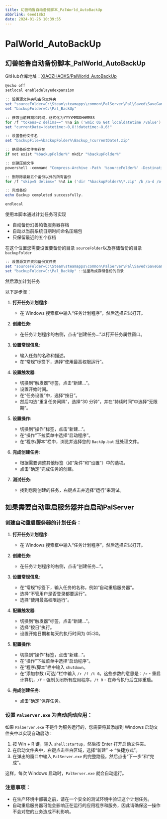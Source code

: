 ```yaml
---
title: 幻兽帕鲁自动备份脚本_PalWorld_AutoBackUp
abbrlink: 6eed18b3
date: 2024-01-26 10:39:55
---
```


# PalWorld_AutoBackUp

## 幻兽帕鲁自动备份脚本_PalWorld_AutoBackUp

GitHub仓库地址：[XIAOZHAOXS/PalWorld_AutoBackUp](https://github.com/XIAOZHAOXS/PalWorld_AutoBackUp)

```powershell
@echo off
setlocal enabledelayedexpansion

:: 设置源文件夹和备份文件夹
set "sourceFolder=C:\Steam\steamapps\common\PalServer\Pal\Saved\SaveGames\"
set "backupFolder=C:\Pal_BackUp"

:: 获取当前日期和时间，格式化为YYYYMMDDHHMMSS
for /f "tokens=2 delims==" %%a in ('wmic OS Get localdatetime /value') do set datetime=%%a
set "currentDate=!datetime:~0,8!!datetime:~8,6!"

:: 设置备份文件名
set "backupFile=%backupFolder%\Backup_!currentDate!.zip"

:: 确保备份文件夹存在
if not exist "%backupFolder%" mkdir "%backupFolder%"

:: 创建压缩文件
powershell -command "Compress-Archive -Path '%sourceFolder%' -DestinationPath '%backupFile%'"

:: 删除除最新五个备份以外的所有备份
for /f "skip=5 delims=" %%A in ('dir "%backupFolder%\*.zip" /b /a-d /o-d') do del "%backupFolder%\%%A"

:: 完成备份
echo Backup completed successfully.

endlocal
```

使用本脚本通过计划任务可实现

- 自动备份幻兽帕鲁服务器存档
- 自动以当前系统日期时间命名压缩包
- 只保留最近的五个存档

在这个位置您需要设置要备份的目录 `sourceFolder`以及存储备份的目录 `backupFolder`

```powershell
:: 设置源文件夹和备份文件夹
set "sourceFolder=C:\Steam\steamapps\common\PalServer\Pal\Saved\SaveGames\" ::这里改成要备份的目录
set "backupFolder=C:\Pal_BackUp" ::这里改成存储备份的目录
```

然后添加计划任务

以下是步骤：

1. **打开任务计划程序**:

   - 在 Windows 搜索框中输入“任务计划程序”，然后选择它以打开。
2. **创建任务**:

   - 在任务计划程序的右侧，点击“创建任务...”以打开任务属性窗口。
3. **设置常规信息**:

   - 输入任务的名称和描述。
   - 在“常规”标签下，选择“使用最高权限运行”。
4. **设置触发器**:

   - 切换到“触发器”标签，点击“新建...”。
   - 设置开始时间。
   - 在“任务设置”中，选择“按日”。
   - 然后勾选“重复任务间隔”，选择“30 分钟”，并在“持续时间”中选择“无限期”。
5. **设置操作**:

   - 切换到“操作”标签，点击“新建...”。
   - 在“操作”下拉菜单中选择“启动程序”。
   - 在“程序/脚本”栏中，浏览并选择您的 `BackUp.bat` 批处理文件。
6. **完成创建任务**:

   - 根据需要调整其他标签（如“条件”和“设置”）中的选项。
   - 点击“确定”完成任务的创建。
7. **测试任务**:

   - 找到您刚创建的任务，右键点击并选择“运行”来测试。

## 如果需要自动重启服务器并自启动PalServer

### 创建自动重启服务器的计划任务：

1. **打开任务计划程序**:

   - 在 Windows 搜索框中输入“任务计划程序”，然后选择它以打开。
2. **创建任务**:

   - 在任务计划程序的右侧，点击“创建任务...”。
3. **设置常规信息**:

   - 在“常规”标签下，输入任务的名称，例如“自动重启服务器”。
   - 选择“不管用户是否登录都要运行”。
   - 选择“使用最高权限运行”。
4. **配置触发器**:

   - 切换到“触发器”标签，点击“新建...”。
   - 选择“按日”执行。
   - 设置开始日期和每天的执行时间为 05:30。
5. **配置操作**:

   - 切换到“操作”标签，点击“新建...”。
   - 在“操作”下拉菜单中选择“启动程序”。
   - 在“程序/脚本”栏中输入 `shutdown`。
   - 在“添加参数 (可选)”栏中输入 `/r /f /t 0`。这些参数的意思是：`/r` - 重启计算机，`/f` - 强制关闭所有应用程序，`/t 0` - 在命令执行后立即重启。
6. **完成创建任务**:

   - 点击“确定”保存任务。

### 设置 `PalServer.exe` 为自动启动应用：

如果 `PalServer.exe` 不是作为服务运行的，您需要将其添加到 Windows 启动文件夹中以实现自动启动：

1. 按 Win + R 键，输入 `shell:startup`，然后按 Enter 打开启动文件夹。
2. 在启动文件夹中，右键点击空白区域，选择“新建” -> “快捷方式”。
3. 在弹出的窗口中输入 `PalServer.exe` 的完整路径，然后点击“下一步”和“完成”。

这样，每次 Windows 启动时，`PalServer.exe` 就会自动运行。

### 注意事项：

- 在生产环境中部署之前，请在一个安全的测试环境中验证这个计划任务。
- 自动重启服务器可能会影响正在运行的应用程序和服务，因此请确保这一操作不会对您的业务造成不利影响。

